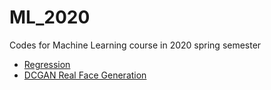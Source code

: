 # ML_2020
Codes for Machine Learning course in 2020 spring semester

* [Regression](./project_1/)
* [DCGAN Real Face Generation](./project_3/)
